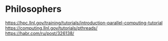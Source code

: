 # Philosophers
https://hpc.llnl.gov/training/tutorials/introduction-parallel-computing-tutorial
https://computing.llnl.gov/tutorials/pthreads/
https://habr.com/ru/post/326138/
